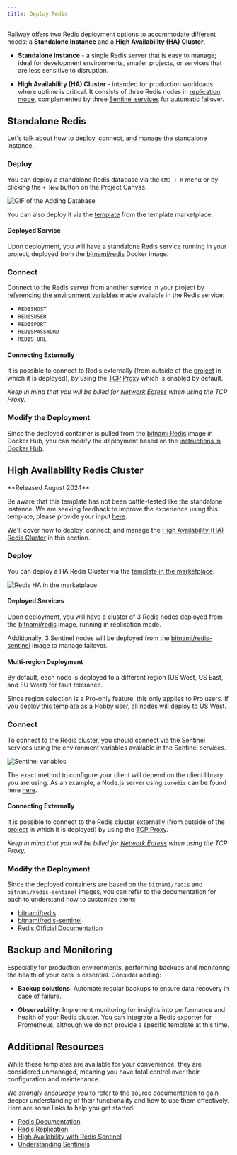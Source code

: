```yaml
---
title: Deploy Redis
---
```


Railway offers two Redis deployment options to accommodate different needs: a **Standalone Instance** and a **High Availability (HA) Cluster**.

- **Standalone Instance** - a single Redis server that is easy to manage; ideal for development environments, smaller projects, or services that are less sensitive to disruption.

- **High Availability (HA) Cluster** - intended for production workloads where uptime is critical. It consists of three Redis nodes in [replication mode](https://redis.io/docs/latest/operate/oss_and_stack/management/replication/), complemented by three [Sentinel services](https://redis.io/learn/operate/redis-at-scale/high-availability/understanding-sentinels) for automatic failover.

## Standalone Redis

Let's talk about how to deploy, connect, and manage the standalone instance.

### Deploy

You can deploy a standalone Redis database via the `CMD + K` menu or by clicking the `+ New` button on the Project Canvas.

<Image src="https://res.cloudinary.com/railway/image/upload/v1695934218/docs/databases/addDB_qxyctn.gif"
alt="GIF of the Adding Database"
layout="responsive"
width={450} height={396} quality={100} />

You can also deploy it via the [template](https://railway.com/template/redis) from the template marketplace.

#### Deployed Service

Upon deployment, you will have a standalone Redis service running in your project, deployed from the [bitnami/redis](https://hub.docker.com/r/bitnami/redis) Docker image.

### Connect

Connect to the Redis server from another service in your project by [referencing the environment variables](/guides/variables#referencing-another-services-variable) made available in the Redis service:

- `REDISHOST`
- `REDISUSER`
- `REDISPORT`
- `REDISPASSWORD`
- `REDIS_URL`

#### Connecting Externally

It is possible to connect to Redis externally (from outside of the [project](/develop/projects) in which it is deployed), by using the [TCP Proxy](/deploy/exposing-your-app#tcp-proxying) which is enabled by default.

*Keep in mind that you will be billed for [Network Egress](/reference/pricing/plans#resource-usage-pricing) when using the TCP Proxy.*

### Modify the Deployment

Since the deployed container is pulled from the [bitnami Redis](https://hub.docker.com/r/bitnami/redis) image in Docker Hub, you can modify the deployment based on the [instructions in Docker Hub](https://hub.docker.com/r/bitnami/redis).

## High Availability Redis Cluster

<Banner>
**Released August 2024** 

Be aware that this template has not been battle-tested like the standalone instance.  We are seeking feedback to improve the experience using this template, please provide your input [here](https://help.railway.com/templates/redis-ha-with-sentinel-4c4c487d).
</Banner>

We'll cover how to deploy, connect, and manage the [High Availability (HA) Redis Cluster](https://redis.io/docs/latest/operate/oss_and_stack/management/sentinel/) in this section.

### Deploy

You can deploy a HA Redis Cluster via the [template in the marketplace](https://railway.com/template/ha-redis).

<Image src="https://res.cloudinary.com/railway/image/upload/v1723667697/docs/databases/rediscluster_x6zzwd.png"
alt="Redis HA in the marketplace"
layout="responsive"
width={376} height={396} quality={100} />

#### Deployed Services

Upon deployment, you will have a cluster of 3 Redis nodes deployed from the [bitnami/redis](https://hub.docker.com/r/bitnami/redis) image, running in replication mode. 

Additionally, 3 Sentinel nodes will be deployed from the [bitnami/redis-sentinel](https://hub.docker.com/r/bitnami/redis-sentinel) image to manage failover.

#### Multi-region Deployment

By default, each node is deployed to a different region (US West, US East, and EU West) for fault tolerance.

Since region selection is a Pro-only feature, this only applies to Pro users. If you deploy this template as a Hobby user, all nodes will deploy to US West.

### Connect

To connect to the Redis cluster, you should connect via the Sentinel services using the environment variables available in the Sentinel services.

<Image src="https://res.cloudinary.com/railway/image/upload/v1723761949/docs/databases/CleanShot_2024-08-15_at_16.43.46_ngja7a.gif"
alt="Sentinel variables"
layout="responsive"
width={655} height={396} quality={100} />

The exact method to configure your client will depend on the client library you are using.  As an example, a Node.js server using `ioredis` can be found here [here](https://github.com/railwayapp-templates/redis-ha-sentinel/blob/main/exampleApps/node/server.js#L4).

#### Connecting Externally

It is possible to connect to the Redis cluster externally (from outside of the [project](/develop/projects) in which it is deployed) by using the [TCP Proxy](/deploy/exposing-your-app#tcp-proxying).

*Keep in mind that you will be billed for [Network Egress](/reference/pricing/plans#resource-usage-pricing) when using the TCP Proxy.*

### Modify the Deployment

Since the deployed containers are based on the `bitnami/redis` and `bitnami/redis-sentinel` images, you can refer to the documentation for each to understand how to customize them:
- [bitnami/redis](https://hub.docker.com/r/bitnami/redis)
- [bitnami/redis-sentinel](https://hub.docker.com/r/bitnami/redis-sentinel)
- [Redis Official Documentation](https://redis.io/documentation)

## Backup and Monitoring

Especially for production environments, performing backups and monitoring the health of your data is essential. Consider adding:

- **Backup solutions**: Automate regular backups to ensure data recovery in case of failure.

- **Observability**: Implement monitoring for insights into performance and health of your Redis cluster. You can integrate a Redis exporter for Prometheus, although we do not provide a specific template at this time.

## Additional Resources

While these templates are available for your convenience, they are considered unmanaged, meaning you have total control over their configuration and maintenance.  

We *strongly encourage you* to refer to the source documentation to gain deeper understanding of their functionality and how to use them effectively.  Here are some links to help you get started:

- [Redis Documentation](https://redis.io/docs/latest/operate/oss_and_stack/)
- [Redis Replication](https://redis.io/docs/latest/operate/oss_and_stack/management/replication/)
- [High Availability with Redis Sentinel](https://redis.io/docs/latest/operate/oss_and_stack/management/sentinel/)
- [Understanding Sentinels](https://redis.io/learn/operate/redis-at-scale/high-availability/understanding-sentinels)